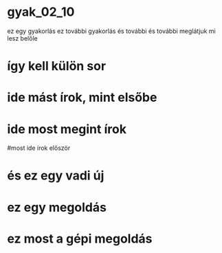 # gyak_02_10
ez egy gyakorlás
ez további gyakorlás
és további
és további
meglátjuk mi lesz belőle
# így kell külön sor
# ide mást írok, mint elsőbe
# ide most megint írok
#most ide írok először
# és ez egy vadi új
# ez egy megoldás
# ez most a gépi megoldás
